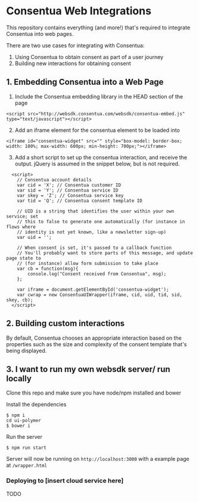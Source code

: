 Consentua Web Integrations
==========================

This repository contains everything (and more!) that's required to integrate Consentua into web pages.

There are two use cases for integrating with Consentua:
1. Using Consentua to obtain consent as part of a user journey
2. Building new interactions for obtaining consent


## 1. Embedding Consentua into a Web Page


1. Include the Consentua embedding library in the HEAD section of the page
```
<script src="http://websdk.consentua.com/websdk/consentua-embed.js" type="text/javascript"></script>
```

2. Add an iframe element for the consentua element to be loaded into
```
<iframe id="consentua-widget" src="" style="box-model: border-box; width: 100%; max-width: 600px; min-height: 700px;"></iframe>
```

3. Add a short script to set up the consentua interaction, and receive the output. jQuery is assumed in the snippet below, but is not required.
```
  <script>
    // Consentua account details
    var cid = 'X'; // Consentua customer ID
    var sid = 'Y'; // Consentua service ID
    var skey = 'Z'; // Consentua service key
    var tid = 'Q'; // Consentua consent template ID
    
    // UID is a string that identifies the user within your own service; set 
    // this to false to generate one automatically (for instance in flows where 
    // identity is not yet known, like a newsletter sign-up)
    var uid = ''; 

    // When consent is set, it's passed to a callback function
    // You'll probably want to store parts of this message, and update page state to
    // (for instance) allow form submission to take place
    var cb = function(msg){
        console.log("Consent received from Consentua", msg);
    };

    var iframe = document.getElementById('consentua-widget');
    var cwrap = new ConsentuaUIWrapper(iframe, cid, uid, tid, sid, skey, cb);
  </script>
```

## 2. Building custom interactions

By default, Consentua chooses an appropriate interaction based on the properties such as the size and complexity of the consent template that's being displayed.

## 3. I want to run my own websdk server/ run locally 

Clone this repo and make sure you have node/npm installed and bower

Install the dependencies

```
$ npm i
cd ui-polymer
$ bower i
```

Run the server

```
$ npm run start
```

Server will now be running on `http://localhost:3000` with a example page at `/wrapper.html`


### Deploying to [insert cloud service here]

TODO
